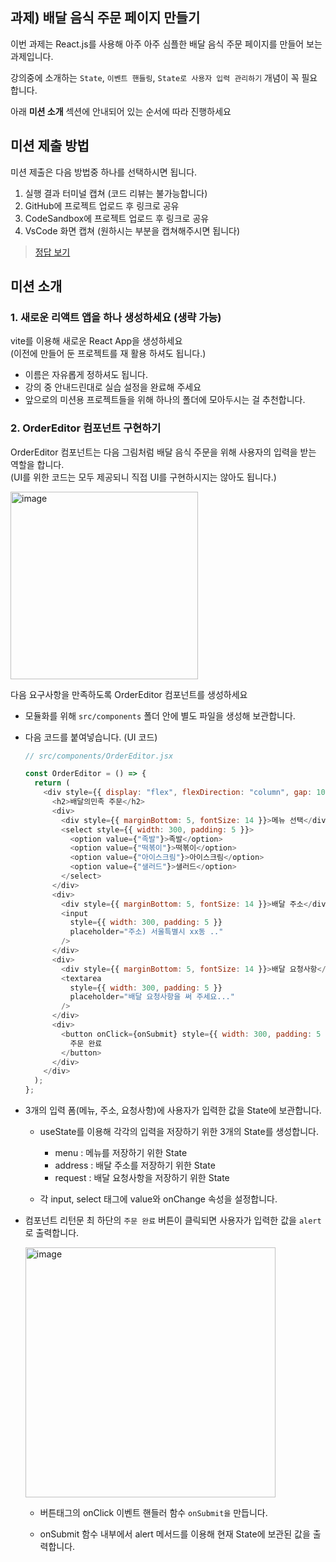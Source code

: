 ## 과제) 배달 음식 주문 페이지 만들기

이번 과제는 React.js를 사용해 아주 아주 심플한 배달 음식 주문 페이지를 만들어 보는 과제입니다.

강의중에 소개하는 `State`, `이벤트 핸들링`, `State로 사용자 입력 관리하기` 개념이 꼭 필요합니다.

아래 **미션 소개** 섹션에 안내되어 있는 순서에 따라 진행하세요

## 미션 제출 방법

미션 제출은 다음 방법중 하나를 선택하시면 됩니다.

1. 실행 결과 터미널 캡쳐 (코드 리뷰는 불가능합니다)
2. GitHub에 프로젝트 업로드 후 링크로 공유
3. CodeSandbox에 프로젝트 업로드 후 링크로 공유
4. VsCode 화면 캡쳐 (원하시는 부분을 캡쳐해주시면 됩니다)

> [정답 보기](https://github.com/winterlood/onebite-react-challenge/blob/main/missions/day11/answer)

## 미션 소개

### 1. 새로운 리액트 앱을 하나 생성하세요 (생략 가능)

vite를 이용해 새로운 React App을 생성하세요  
(이전에 만들어 둔 프로젝트를 재 활용 하셔도 됩니다.)

- 이름은 자유롭게 정하셔도 됩니다.
- 강의 중 안내드린대로 실습 설정을 완료해 주세요
- 앞으로의 미션용 프로젝트들을 위해 하나의 폴더에 모아두시는 걸 추천합니다.

### 2. OrderEditor 컴포넌트 구현하기

OrderEditor 컴포넌트는 다음 그림처럼 배달 음식 주문을 위해 사용자의 입력을 받는 역할을 합니다.  
(UI를 위한 코드는 모두 제공되니 직접 UI를 구현하시지는 않아도 됩니다.)

<img width="300" alt="image" src="https://github.com/winterlood/onebite-react-challenge/assets/46296754/aa158709-f938-4cb4-8078-e0c003c26523">

다음 요구사항을 만족하도록 OrderEditor 컴포넌트를 생성하세요

- 모듈화를 위해 `src/components` 폴더 안에 별도 파일을 생성해 보관합니다.
- 다음 코드를 붙여넣습니다. (UI 코드)

  ```javascript
  // src/components/OrderEditor.jsx

  const OrderEditor = () => {
    return (
      <div style={{ display: "flex", flexDirection: "column", gap: 10 }}>
        <h2>배달의민족 주문</h2>
        <div>
          <div style={{ marginBottom: 5, fontSize: 14 }}>메뉴 선택</div>
          <select style={{ width: 300, padding: 5 }}>
            <option value={"족발"}>족발</option>
            <option value={"떡볶이"}>떡볶이</option>
            <option value={"아이스크림"}>아이스크림</option>
            <option value={"샐러드"}>샐러드</option>
          </select>
        </div>
        <div>
          <div style={{ marginBottom: 5, fontSize: 14 }}>배달 주소</div>
          <input
            style={{ width: 300, padding: 5 }}
            placeholder="주소) 서울특별시 xx동 .."
          />
        </div>
        <div>
          <div style={{ marginBottom: 5, fontSize: 14 }}>배달 요청사항</div>
          <textarea
            style={{ width: 300, padding: 5 }}
            placeholder="배달 요청사항을 써 주세요..."
          />
        </div>
        <div>
          <button onClick={onSubmit} style={{ width: 300, padding: 5 }}>
            주문 완료
          </button>
        </div>
      </div>
    );
  };
  ```

- 3개의 입력 폼(메뉴, 주소, 요청사항)에 사용자가 입력한 값을 State에 보관합니다.

  - useState를 이용해 각각의 입력을 저장하기 위한 3개의 State를 생성합니다.

    - menu : 메뉴를 저장하기 위한 State
    - address : 배달 주소를 저장하기 위한 State
    - request : 배달 요청사항을 저장하기 위한 State

  - 각 input, select 태그에 value와 onChange 속성을 설정합니다.

- 컴포넌트 리턴문 최 하단의 `주문 완료` 버튼이 클릭되면 사용자가 입력한 값을 `alert`로 출력합니다.

  <img width="400" alt="image" src="https://github.com/winterlood/onebite-react-challenge/assets/46296754/98bd247b-bdc4-447f-be6c-251e27af0b8f">

  - 버튼태그의 onClick 이벤트 핸들러 함수 `onSubmit을` 만듭니다.

  - onSubmit 함수 내부에서 alert 메서드를 이용해 현재 State에 보관된 값을 출력합니다.
